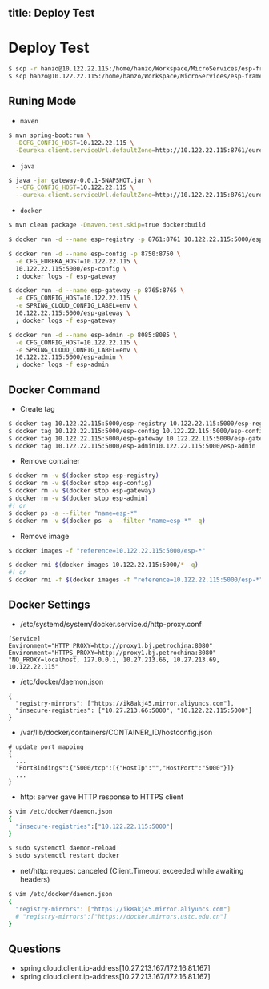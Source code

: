 title: Deploy Test
---

# Deploy Test

```sh
$ scp -r hanzo@10.122.22.115:/home/hanzo/Workspace/MicroServices/esp-framework .
$ scp hanzo@10.122.22.115:/home/hanzo/Workspace/MicroServices/esp-framework/esp-gateway/target/gateway-0.0.1-SNAPSHOT.jar .
```

## Runing Mode

- `maven`
```sh
$ mvn spring-boot:run \
  -DCFG_CONFIG_HOST=10.122.22.115 \
  -Deureka.client.serviceUrl.defaultZone=http://10.122.22.115:8761/eureka
```

- `java`
```sh
$ java -jar gateway-0.0.1-SNAPSHOT.jar \
  --CFG_CONFIG_HOST=10.122.22.115 \
  --eureka.client.serviceUrl.defaultZone=http://10.122.22.115:8761/eureka	
```

- `docker`
```sh
$ mvn clean package -Dmaven.test.skip=true docker:build

$ docker run -d --name esp-registry -p 8761:8761 10.122.22.115:5000/esp-registry

$ docker run -d --name esp-config -p 8750:8750 \
  -e CFG_EUREKA_HOST=10.122.22.115 \
  10.122.22.115:5000/esp-config \
  ; docker logs -f esp-gateway

$ docker run -d --name esp-gateway -p 8765:8765 \
  -e CFG_CONFIG_HOST=10.122.22.115 \
  -e SPRING_CLOUD_CONFIG_LABEL=env \
  10.122.22.115:5000/esp-gateway \
  ; docker logs -f esp-gateway

$ docker run -d --name esp-admin -p 8085:8085 \
  -e CFG_CONFIG_HOST=10.122.22.115 \
  -e SPRING_CLOUD_CONFIG_LABEL=env \
  10.122.22.115:5000/esp-admin \
  ; docker logs -f esp-admin
```

## Docker Command

- Create tag
```sh
$ docker tag 10.122.22.115:5000/esp-registry 10.122.22.115:5000/esp-registry
$ docker tag 10.122.22.115:5000/esp-config 10.122.22.115:5000/esp-config
$ docker tag 10.122.22.115:5000/esp-gateway 10.122.22.115:5000/esp-gateway
$ docker tag 10.122.22.115:5000/esp-admin10.122.22.115:5000/esp-admin
```

- Remove container
```sh
$ docker rm -v $(docker stop esp-registry)
$ docker rm -v $(docker stop esp-config)
$ docker rm -v $(docker stop esp-gateway)
$ docker rm -v $(docker stop esp-admin)
#! or
$ docker ps -a --filter "name=esp-*"
$ docker rm -v $(docker ps -a --filter "name=esp-*" -q)
```

- Remove image
```sh
$ docker images -f "reference=10.122.22.115:5000/esp-*"

$ docker rmi $(docker images 10.122.22.115:5000/* -q)
#! or
$ docker rmi -f $(docker images -f "reference=10.122.22.115:5000/esp-*" -q)
```

## Docker Settings

- /etc/systemd/system/docker.service.d/http-proxy.conf
```
[Service]
Environment="HTTP_PROXY=http://proxy1.bj.petrochina:8080"
Environment="HTTPS_PROXY=http://proxy1.bj.petrochina:8080" "NO_PROXY=localhost, 127.0.0.1, 10.27.213.66, 10.27.213.69, 10.122.22.115"
```

- /etc/docker/daemon.json
```
{
  "registry-mirrors": ["https://ik8akj45.mirror.aliyuncs.com"],
  "insecure-registries": ["10.27.213.66:5000", "10.122.22.115:5000"]
}
```

- /var/lib/docker/containers/CONTAINER_ID/hostconfig.json
```
# update port mapping
{
  ...
  "PortBindings":{"5000/tcp":[{"HostIp":"","HostPort":"5000"}]}
  ...
}
```

- http: server gave HTTP response to HTTPS client
```sh
$ vim /etc/docker/daemon.json
{ 
  "insecure-registries":["10.122.22.115:5000"] 
}

$ sudo systemctl daemon-reload
$ sudo systemctl restart docker
```

- net/http: request canceled (Client.Timeout exceeded while awaiting headers)
```sh
$ vim /etc/docker/daemon.json
{
  "registry-mirrors": ["https://ik8akj45.mirror.aliyuncs.com"]
  # "registry-mirrors":["https://docker.mirrors.ustc.edu.cn"]
}
```

## Questions

- spring.cloud.client.ip-address[10.27.213.167/172.16.81.167]
- spring.cloud.client.ip-address[10.27.213.167/172.16.81.167]
